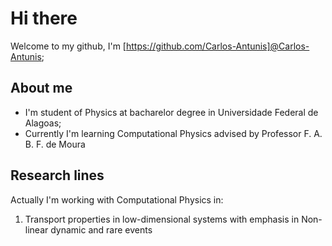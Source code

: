 # Hi there

Welcome to my github, I'm [https://github.com/Carlos-Antunis]@Carlos-Antunis;

## About me

- I'm student of Physics at bacharelor degree in Universidade Federal de Alagoas;
- Currently I'm learning Computational Physics advised by Professor F. A. B. F. de Moura

## Research lines

Actually I'm working with Computational Physics in:

1. Transport properties in low-dimensional systems with emphasis in Non-linear dynamic and rare events

<!--
**Carlos-Antunis/Carlos-Antunis** is a ✨ _special_ ✨ repository because its `README.md` (this file) appears on your GitHub profile.

Here are some ideas to get you started:

- 🔭 I’m currently working on ...
- 🌱 I’m currently learning ...
- 👯 I’m looking to collaborate on ...
- 🤔 I’m looking for help with ...
- 💬 Ask me about ...
- 📫 How to reach me: ...
- 😄 Pronouns: ...
- ⚡ Fun fact: ...
-->
